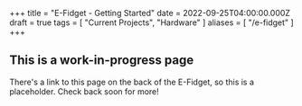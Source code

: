 +++
title = "E-Fidget - Getting Started"
date = 2022-09-25T04:00:00.000Z
draft = true
tags = [ "Current Projects", "Hardware" ]
aliases = [ "/e-fidget" ]
+++

## This is a work-in-progress page

There's a link to this page on the back of the E-Fidget, so this is a placeholder.
Check back soon for more!
